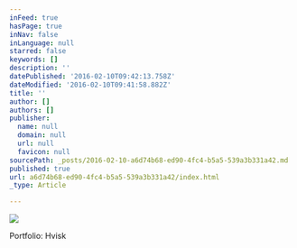 ```yaml
---
inFeed: true
hasPage: true
inNav: false
inLanguage: null
starred: false
keywords: []
description: ''
datePublished: '2016-02-10T09:42:13.758Z'
dateModified: '2016-02-10T09:41:58.882Z'
title: ''
author: []
authors: []
publisher:
  name: null
  domain: null
  url: null
  favicon: null
sourcePath: _posts/2016-02-10-a6d74b68-ed90-4fc4-b5a5-539a3b331a42.md
published: true
url: a6d74b68-ed90-4fc4-b5a5-539a3b331a42/index.html
_type: Article

---
```

![](https://the-grid-user-content.s3-us-west-2.amazonaws.com/09fd3456-f1fb-4cae-9c5c-12ab624a291d.png)

Portfolio: Hvisk